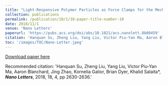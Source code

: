 ```yaml
---
title: "Light-Responsive Polymer Particles as Force Clamps for the Mechanical Unfolding of Target Molecules"
collection: publications
permalink: /publication/10/1/18-paper-title-number-10
date: 2018/11/1
venue: 'Nano Letters'
paperurl: 'https://pubs.acs.org/doi/abs/10.1021/acs.nanolett.8b00459'
citation: 'Hanquan Su, Zheng Liu, Yang Liu, Victor Piu-Yan Ma, Aaron Blanchard, <u>Jing Zhao</u>, Kornelia Galior, Brian Dyer, Khalid Salaita*, <strong><i>Nano Letters</i></strong>, 2018, 18, 4, pp 2630-2636.'
toc: '/images/TOC/Nano-Letter.jpeg'
---
```


<a href='https://pubs.acs.org/doi/abs/10.1021/acs.nanolett.8b00459'>Download paper here</a>

Recommended citation: 'Hanquan Su, Zheng Liu, Yang Liu, Victor Piu-Yan Ma, Aaron Blanchard, Jing Zhao, Kornelia Galior, Brian Dyer, Khalid Salaita*, <strong><i>Nano Letters</i></strong>, 2018, 18, 4, pp 2630-2636.'